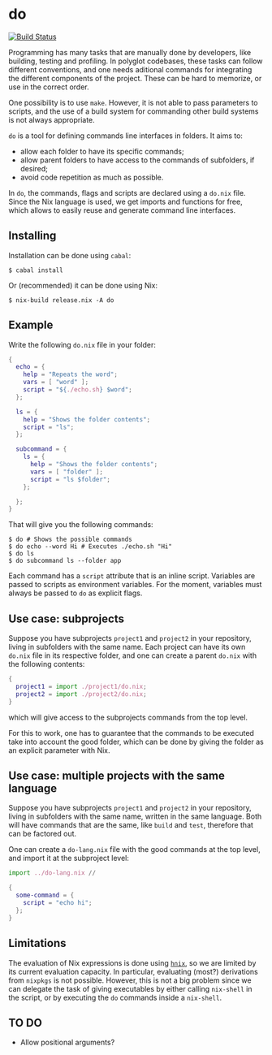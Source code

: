 # do

[![Build Status](https://travis-ci.com/guaraqe/do.svg?branch=master)](https://travis-ci.com/guaraqe/do)

Programming has many tasks that are manually done by developers, like building, testing and profiling.
In polyglot codebases, these tasks can follow different conventions, and one needs aditional commands for integrating the different components of the project.
These can be hard to memorize, or use in the correct order.

One possibility is to use `make`. However, it is not able to pass parameters to scripts, and the use of a build system for commanding other build systems is not always appropriate.

`do` is a tool for defining commands line interfaces in folders.
It aims to:

- allow each folder to have its specific commands;
- allow parent folders to have access to the commands of subfolders, if desired;
- avoid code repetition as much as possible.

In `do`, the commands, flags and scripts are declared using a `do.nix` file.
Since the Nix language is used, we get imports and functions for free, which allows to easily reuse and generate command line interfaces.

## Installing

Installation can be done using `cabal`:

```
$ cabal install
```

Or (recommended) it can be done using Nix:

```
$ nix-build release.nix -A do
```

## Example

Write the following `do.nix` file in your folder:

```nix
{
  echo = {
    help = "Repeats the word";
    vars = [ "word" ];
    script = "${./echo.sh} $word";
  };

  ls = {
    help = "Shows the folder contents";
    script = "ls";
  };

  subcommand = {
    ls = {
      help = "Shows the folder contents";
      vars = [ "folder" ];
      script = "ls $folder";
    };

  };
}
```

That will give you the following commands:

```
$ do # Shows the possible commands
$ do echo --word Hi # Executes ./echo.sh "Hi"
$ do ls
$ do subcommand ls --folder app
```

Each command has a `script` attribute that is an inline script.
Variables are passed to scripts as environment variables.
For the moment, variables must always be passed to `do` as explicit flags.

## Use case: subprojects

Suppose you have subprojects `project1` and `project2` in your repository, living in subfolders with the same name.
Each project can have its own `do.nix` file in its respective folder, and one can create a parent `do.nix` with the following contents:

```nix
{
  project1 = import ./project1/do.nix;
  project2 = import ./project2/do.nix;
}
```

which will give access to the subprojects commands from the top level.

For this to work, one has to guarantee that the commands to be executed take into account the good folder, which can be done by giving the folder as an explicit parameter with Nix.

## Use case: multiple projects with the same language

Suppose you have subprojects `project1` and `project2` in your repository, living in subfolders with the same name, written in the same language.
Both will have commands that are the same, like `build` and `test`, therefore that can be factored out.

One can create a `do-lang.nix` file with the good commands at the top level, and import it at the subproject level:

```nix
import ../do-lang.nix //

{
  some-command = {
    script = "echo hi";
  };
}
```

## Limitations

The evaluation of Nix expressions is done using [`hnix`](https://github.com/haskell-nix/hnix), so we are limited by its current evaluation capacity.
In particular, evaluating (most?) derivations from `nixpkgs` is not possible.
However, this is not a big problem since we can delegate the task of giving executables by either calling `nix-shell` in the script, or by executing the `do` commands inside a `nix-shell`.

## TO DO

- Allow positional arguments?
